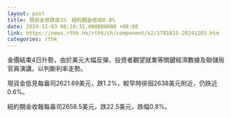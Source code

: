 ```yaml
---
layout: post
title: 現貨金曾跌逾1%　紐約期金低收0.8%
date: 2024-12-03 06:10:31.000000000 +08:00
link: https://news.rthk.hk/rthk/ch/component/k2/1781815-20241203.htm
categories: rthk
---
```


金價結束4日升勢，由於美元大幅反彈，投資者觀望就業等關鍵經濟數據及聯儲局官員演講，以判斷利率走勢。

現貨金低見每盎司2621.69美元，跌1.2%，較早時徘徊2638美元附近，仍跌近0.6%。

紐約期金收報每盎司2658.5美元，跌22.5美元，跌幅0.8%。

